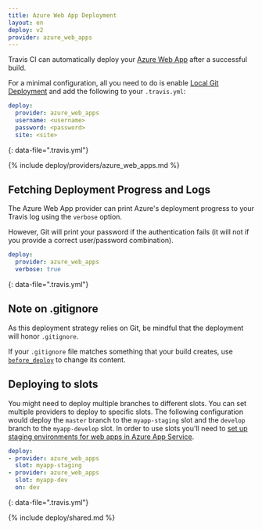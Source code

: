 ```yaml
---
title: Azure Web App Deployment
layout: en
deploy: v2
provider: azure_web_apps
---
```


Travis CI can automatically deploy your [Azure Web App](https://azure.microsoft.com/en-us/services/app-service/web/)
after a successful build.

For a minimal configuration, all you need to do is enable [Local Git Deployment](https://azure.microsoft.com/en-us/documentation/articles/app-service-deploy-local-git/)
and add the following to your `.travis.yml`:

```yaml
deploy:
  provider: azure_web_apps
  username: <username>
  password: <password>
  site: <site>
```
{: data-file=".travis.yml"}

{% include deploy/providers/azure_web_apps.md %}

## Fetching Deployment Progress and Logs

The Azure Web App provider can print Azure's deployment progress to your Travis
log using the `verbose` option.

However, Git will print your password if the authentication fails (it will not
if you provide a correct user/password combination).

```yaml
deploy:
  provider: azure_web_apps
  verbose: true
```
{: data-file=".travis.yml"}

## Note on .gitignore

As this deployment strategy relies on Git, be mindful that the deployment will
honor `.gitignore`.

If your `.gitignore` file matches something that your build creates, use
[`before_deploy`](#running-commands-before-and-after-deploy) to change
its content.

## Deploying to slots

You might need to deploy multiple branches to different slots. You can set
multiple providers to deploy to specific slots. The following configuration
would deploy the `master` branch to the `myapp-staging` slot and the `develop`
branch to the `myapp-develop` slot. In order to use slots you'll need to [set
up staging environments for web apps in Azure App
Service](https://azure.microsoft.com/en-us/documentation/articles/web-sites-staged-publishing/).

```yaml
deploy:
- provider: azure_web_apps
  slot: myapp-staging
- provider: azure_web_apps
  slot: myapp-dev
  on: dev
```
{: data-file=".travis.yml"}

{% include deploy/shared.md %}
